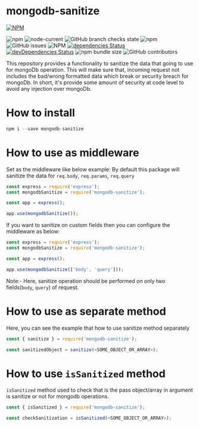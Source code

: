 # mongodb-sanitize

[![NPM](https://nodei.co/npm/mongodb-sanitize.png)](https://www.npmjs.com/package/mongodb-sanitize)

![npm](https://img.shields.io/npm/v/mongodb-sanitize)
![node-current](https://img.shields.io/node/v/mongodb-sanitize)
![GitHub branch checks state](https://img.shields.io/github/checks-status/divyeshpujari/mongodb-sanitize/master?label=build)
![npm](https://img.shields.io/npm/dw/mongodb-sanitize)
![GitHub issues](https://img.shields.io/github/issues/divyeshpujari/mongodb-sanitize)
![NPM](https://img.shields.io/npm/l/mongodb-sanitize)
[![dependencies Status](https://status.david-dm.org/gh/divyeshpujari/mongodb-sanitize.svg)](https://david-dm.org/divyeshpujari/mongodb-sanitize)
[![devDependencies Status](https://status.david-dm.org/gh/divyeshpujari/mongodb-sanitize.svg?type=dev)](https://david-dm.org/divyeshpujari/mongodb-sanitize?type=dev)
![npm bundle size](https://img.shields.io/bundlephobia/min/mongodb-sanitize)
![GitHub contributors](https://img.shields.io/github/contributors/divyeshpujari/mongodb-sanitize)

This repository provides a functionality to sanitize the data that going to use for mongoDb operation.
This will make sure that, incoming request not includes the bad/wrong formatted data which break or security breach for mongoDb.
In short, it's provide some amount of security at code level to avoid any injection over mongoDb.

# How to install

```javascript
npm i --save mongodb-sanitize
```

# How to use as middleware

Set as the middleware like below example:
By default this package will sanitize the data for `req.body`, `req.params`, `req.query`

```javascript
const express = require('express');
const mongodbSanitize = require('mongodb-sanitize');

const app = express();

app.use(mongodbSanitize());
```

If you want to sanitize on custom fields then you can configure the middleware as below:

```javascript
const express = require('express');
const mongodbSanitize = require('mongodb-sanitize');

const app = express();

app.use(mongodbSanitize(['body', 'query']));
```

Note:- Here, sanitize operation should be performed on only two fields(`body`, `query`) of request.

# How to use as separate method

Here, you can see the example that how to use sanitize method separately

```javascript
const { sanitize } = require('mongodb-sanitize');

const sanitizedObject = sanitize(<SOME_OBJECT_OR_ARRAY>);
```

# How to use `isSanitized` method

`isSanitized` method used to check that is the pass object/array in argument is sanitize or not for mongodb operations.

```javascript
const { isSanitized } = require('mongodb-sanitize');

const checkSanitization = isSanitized(<SOME_OBJECT_OR_ARRAY>);
```

